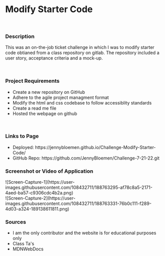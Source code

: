 <h1>Modify Starter Code</h1>
<br>  
<h3>Description</h3>
<p>This was an on-the-job ticket challenge in which I was to modify starter code obtianed from a class repository on gitlab. The repository included a user story, acceptance criteria and a mock-up.</p>    
<br>  
<h3>Project Requirements</h3>
  <ul> 
    <li>Create a new repository on GitHub</li>
    <li>Adhere to the agile project managment format</li>
    <li>Modify the html and css codebase to follow accessiblity standards</li>
    <li>Create a read me file</li>
    <li>Hosted the webpage on github</li>
  </ul>
<br>  
<h3>Links to Page</h3> 

<ul>
    <li>Deployed: https://jennybloemen.github.io/Challenge-Modify-Starter-Code/
    </li>
    <li>GitHub Repo: https://github.com/JennyBloemen/Challenge-7-21-22.git
    </li>
  </ul>
<h3>Screenshot or Video of Application</h3>
![Screen-Capture-1](https://user-images.githubusercontent.com/108432711/188763295-af78c8a5-2171-4aed-ba57-c9306cdc4b2a.png)
<br>
![Screen-Capture-2](https://user-images.githubusercontent.com/108432711/188763331-76b0c111-f289-4d03-a324-189138611811.png)

<h3>Sources</h3>
<ul>
  <li>I am the only contributor and the website is for educational purposes only</li> 
  <li>Class Ta's</li>
  <li>MDNWebDocs</li>
       
      
      
  
  
  
  
